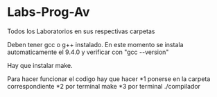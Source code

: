 # Labs-Prog-Av
Todos los Laboratorios en sus respectivas carpetas

Deben tener gcc o g++ instalado. En este momento se instala automaticamente el 9.4.0
    y verificar con "gcc --version"

Hay que instalar make.

Para hacer funcionar el codigo hay que hacer
*1 ponerse en la carpeta correspondiente
*2 por terminal make
*3 por terminal ./compilador
